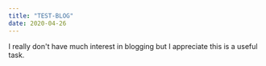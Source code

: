 ```yaml
---
title: "TEST-BLOG"
date: 2020-04-26
---
```


I really don't have much interest in blogging but I appreciate this is a useful task.
